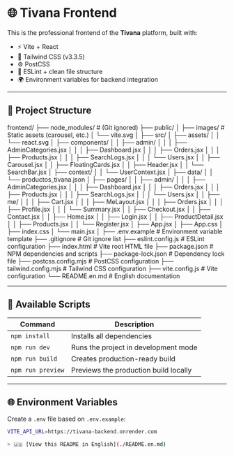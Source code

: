 # 🌐 Tivana Frontend

This is the professional frontend of the **Tivana** platform, built with:

- ⚡ Vite + React
- 🎨 Tailwind CSS (v3.3.5)
- ⚙️ PostCSS
- 🔎 ESLint + clean file structure
- 🌍 Environment variables for backend integration

---

## 📁 Project Structure

frontend/
├── node_modules/ # (Git ignored)
├── public/
│ ├── images/ # Static assets (carousel, etc.)
│ └── vite.svg
│
├── src/
│ ├── assets/
│ │ └── react.svg
│ ├── components/
│ │ ├── admin/
│ │ │ ├── AdminCategories.jsx
│ │ │ ├── Dashboard.jsx
│ │ │ ├── Orders.jsx
│ │ │ ├── Products.jsx
│ │ │ ├── SearchLogs.jsx
│ │ │ └── Users.jsx
│ │ ├── Carousel.jsx
│ │ ├── FloatingCards.jsx
│ │ ├── Header.jsx
│ │ └── SearchBar.jsx
│ ├── context/
│ │ └── UserContext.jsx
│ ├── data/
│ │ └── productos_tivana.json
│ ├── pages/
│ │ ├── admin/
│ │ │ ├── AdminCategories.jsx
│ │ │ ├── Dashboard.jsx
│ │ │ ├── Orders.jsx
│ │ │ ├── Products.jsx
│ │ │ ├── SearchLogs.jsx
│ │ │ └── Users.jsx
│ │ ├── me/
│ │ │ ├── Cart.jsx
│ │ │ ├── MeLayout.jsx
│ │ │ ├── Orders.jsx
│ │ │ ├── Profile.jsx
│ │ │ └── Summary.jsx
│ │ ├── Checkout.jsx
│ │ ├── Contact.jsx
│ │ ├── Home.jsx
│ │ ├── Login.jsx
│ │ ├── ProductDetail.jsx
│ │ ├── Products.jsx
│ │ └── Register.jsx
│ ├── App.jsx
│ ├── App.css
│ ├── index.css
│ └── main.jsx
│
├── .env.example # Environment variable template
├── .gitignore # Git ignore list
├── eslint.config.js # ESLint configuration
├── index.html # Vite root HTML file
├── package.json # NPM dependencies and scripts
├── package-lock.json # Dependency lock file
├── postcss.config.mjs # PostCSS configuration
├── tailwind.config.mjs # Tailwind CSS configuration
├── vite.config.js # Vite configuration
└── README.en.md # English documentation


---

## 🚀 Available Scripts

| Command           | Description                              |
|-------------------|------------------------------------------|
| `npm install`     | Installs all dependencies                |
| `npm run dev`     | Runs the project in development mode     |
| `npm run build`   | Creates production-ready build           |
| `npm run preview` | Previews the production build locally    |

---

## 🌐 Environment Variables

Create a `.env` file based on `.env.example`:

```bash
VITE_API_URL=https://tivana-backend.onrender.com

> 🇺🇸 [View this README in English](./README.en.md)
